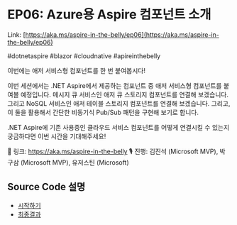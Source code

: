 # EP06: Azure용 Aspire 컴포넌트 소개

Link: [https://aka.ms/aspire-in-the-belly/ep06](https://aka.ms/aspire-in-the-belly/ep06)

#dotnetaspire #blazor #cloudnative #apireinthebelly

이번에는 애저 서비스형 컴포넌트를 한 번 붙여봅시다!

이번 세션에서는 .NET Aspire에서 제공하는 컴포넌트 중 애저 서비스형 컴포넌트를 붙여볼 예정입니다. 메시지 큐 서비스인 애저 큐 스토리지 컴포넌트를 연결해 보겠습니다. 그리고 NoSQL 서비스인 애저 테이블 스토리지 컴포넌트를 연결해 보겠습니다. 그리고, 이 둘을 활용해서 간단한 비동기식 Pub/Sub 패턴을 구현해 보기로 합니다.

.NET Aspire에 기존 사용중인 클라우드 서비스 컴포넌트를 어떻게 연결시킬 수 있는지 궁금하다면 이번 시간을 기대해주세요!

🔗 링크: https://aka.ms/aspire-in-the-belly
🎙️ 진행: 김진석 (Microsoft MVP), 박구삼 (Microsoft MVP), 유저스틴 (Microsoft)

## Source Code 설명

- [시작하기](./0_start/)
- [최종결과](./1_final/)

